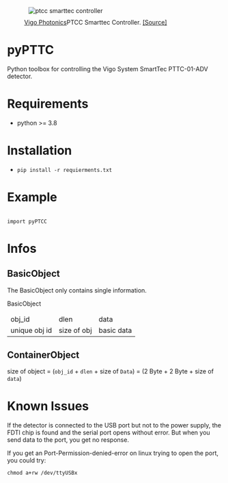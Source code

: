 <figure>
    <img 
        src="https://vigophotonics.com/app/uploads/sites/3/2022/06/ptcc-01-1024x683-1.webp"
        href="https://vigophotonics.com/us/products/infrared-detection-modules/accessories/"
        alt="ptcc smarttec controller"
        style="float: center; margin: 10px;"
    />
    <figcaption>
        <a href="https://vigophotonics.com/us/products/infrared-detection-modules/accessories/">Vigo Photonics</a>PTCC Smarttec Controller. <a href="https://vigophotonics.com/us/">[Source]</a>   
    </figcaption>
</figure>



# pyPTTC

Python toolbox for controlling the Vigo System SmartTec PTTC-01-ADV detector.


# Requirements

- python >= 3.8


# Installation

- `pip install -r requierments.txt`


# Example

```python3

import pyPTCC

```


# Infos

## BasicObject
The BasicObject only contains single information.

<table>
    <thead>
        <tr style="text-align:center">BasicObject</tr>
    </thead>
    <tbody>
        <tr>
            <td>obj_id</td>
            <td>dlen</td>
            <td>data</td>
        </tr>
        <tr>
            <td>unique obj id</td>
            <td>size of obj</td>
            <td>basic data</td>
        </tr>
    </tbody>
</table>

## ContainerObject


size of object = (`obj_id` + `dlen` + size of `Data`) = (2 Byte + 2 Byte + size of `data`)


# Known Issues
If the detector is connected to the USB port but not to the power supply, the FDTI chip is found and the serial port opens without error. But when you send data to the port, you get no response.

If you get an Port-Permission-denied-error on linux trying to open the port, you could try: 
```
chmod a+rw /dev/ttyUSBx 
```
